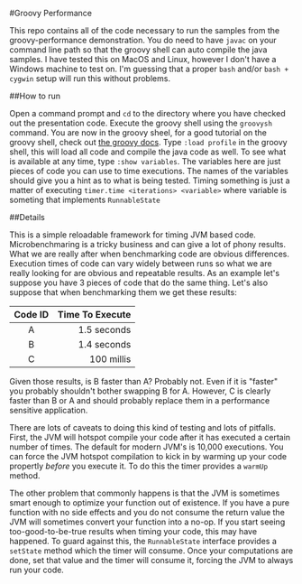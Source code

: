 #Groovy Performance

This repo contains all of the code necessary to run the samples from the groovy-performance demonstration. You do need to have `javac` on your command line path so that the groovy shell can auto compile the java samples. I have tested this on MacOS and Linux, however I don't have a Windows machine to test on. I'm guessing that a proper `bash` and/or `bash + cygwin` setup will run this without problems.

##How to run

Open a command prompt and `cd` to the directory where you have checked out the presentation code.
Execute the groovy shell using the `groovysh` command.
You are now in the groovy sheel, for a good tutorial on the groovy shell, check out [the groovy docs](http://groovy-lang.org/groovysh.html).
Type `:load profile` in the groovy shell, this will load all code and compile the java code as well.
To see what is available at any time, type `:show variables`. The variables here are just pieces of code you can use to time executions. The names of the variables should give you a hint as to what is being tested.
Timing something is just a matter of executing `timer.time <iterations> <variable>` where variable is someting that implements `RunnableState`

##Details

This is a simple reloadable framework for timing JVM based code. Microbenchmaring is a tricky business and can give a lot of phony results. What we are really after when benchmarking code are obvious differences. Execution times of code can vary widely between runs so what we are really looking for are obvious and repeatable results. As an example let's suppose you have 3 pieces of code that do the same thing. Let's also suppose that when benchmarking them we get these results:

| Code ID  | Time To Execute |
|:--------:| ---------------:|
| A        | 1.5 seconds     |
| B        | 1.4 seconds     |
| C        | 100 millis      |

Given those results, is B faster than A? Probably not. Even if it is "faster" you probably shouldn't bother swapping B for A. However, C is clearly faster than B or A and should probably replace them in a performance sensitive application.

There are lots of caveats to doing this kind of testing and lots of pitfalls. First, the JVM will hotspot compile your code after it has executed a certain number of times. The default for modern JVM's is 10,000 executions. You can force the JVM hotspot compilation to kick in by warming up your code propertly *before* you execute it. To do this the timer provides a `warmUp` method.

The other problem that commonly happens is that the JVM is sometimes smart enough to optimize your function out of existence. If you have a pure function with no side effects and you do not consume the return value the JVM will sometimes convert your function into a no-op. If you start seeing too-good-to-be-true results when timing your code, this may have happened. To guard against this, the `RunnableState` interface provides a `setState` method which the timer will consume. Once your computations are done, set that value and the timer will consume it, forcing the JVM to always run your code.
